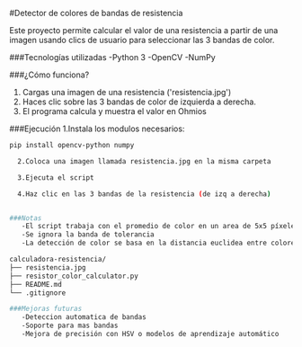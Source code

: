 #Detector de colores de bandas de resistencia

Este proyecto permite calcular el valor de una resistencia a partir de una imagen usando clics de usuario para seleccionar las 3 bandas de color.

###Tecnologías utilizadas
  -Python 3
  -OpenCV
  -NumPy

###¿Cómo funciona?
  1. Cargas una imagen de una resistencia ('resistencia.jpg')
  2. Haces clic sobre las 3 bandas de color de izquierda a derecha.
  3. El programa calcula y muestra el valor en Ohmios

###Ejecución
  1.Instala los modulos necesarios:
```bash
pip install opencv-python numpy

  2.Coloca una imagen llamada resistencia.jpg en la misma carpeta

  3.Ejecuta el script

  4.Haz clic en las 3 bandas de la resistencia (de izq a derecha)


###Notas
   -El script trabaja con el promedio de color en un area de 5x5 píxeles alrededor del clic.
   -Se ignora la banda de tolerancia
   -La detección de color se basa en la distancia euclidea entre colores estandar y el color promedio clicado

calculadora-resistencia/
├── resistencia.jpg
├── resistor_color_calculator.py
├── README.md
└── .gitignore

###Mejoras futuras
   -Deteccion automatica de bandas
   -Soporte para mas bandas
   -Mejora de precisión con HSV o modelos de aprendizaje automático